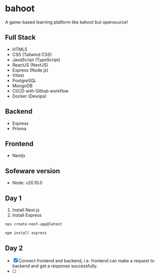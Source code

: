 # bahoot
A game-based learning platform like kahoot but opensource!

## Full Stack

- HTML5
- CSS (Tailwind CSS)
- JavaScript (TypeScript)
- ReactJS (NextJS)
- Express (Node.js)
- Vitest
- PostgreSQL
- MongoDB
- CI/CD with Github workflow
- Docker (Devops)

## Backend

- Express
- Prisma

## Frontend

- Nextjs

## Sofeware version

- Node: v20.10.0

## Day 1

1. Install Next.js
2. Install Express

```bash
npx create-next-app@latest
```

```bash
npm install express
```

## Day 2

- [x] Connect frontend and backend, i.e. frontend can make a request to backend and get a response successfully.
- [ ] 
